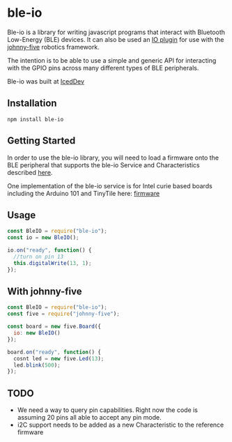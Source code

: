 # ble-io

Ble-io is a library for writing javascript programs that interact with Bluetooth Low-Energy (BLE) devices. It can also be used an [IO plugin](https://github.com/rwaldron/io-plugins) for use with the [johnny-five](https://github.com/rwaldron/johnny-five) robotics framework.

The intention is to be able to use a simple and generic API for interacting with the GPIO pins across many different types of BLE peripherals.

Ble-io was built at [IcedDev](http://iceddev.com/)


## Installation

`npm install ble-io`

## Getting Started

In order to use the ble-io library, you will need to load a firmware onto the BLE peripheral that supports the ble-io Service and Characteristics described [here](https://github.com/monteslu/ble-io/blob/master/service.md).

One implementation of the ble-io service is for Intel curie based boards including the Arduino 101 and TinyTile here: [firmware](https://github.com/monteslu/ble-io/tree/master/arduino/curie)

## Usage

```js
const BleIO = require("ble-io");
const io = new BleIO();

io.on("ready", function() {
  //turn on pin 13
  this.digitalWrite(13, 1);
});
```


## With johnny-five

```js
const BleIO = require("ble-io");
const five = require("johnny-five");

const board = new five.Board({
  io: new BleIO()
});

board.on("ready", function() {
  cosnt led = new five.Led(13);
  led.blink(500);
});
```

## TODO

* We need a way to query pin capabilities. Right now the code is assuming 20 pins all able to accept any pin mode.
* i2C support needs to be added as a new Characteristic to the reference firmware
